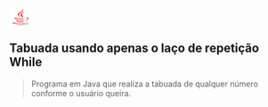 <img align="center" alt="Davi-JAVA" height="30" width="40" src="https://raw.githubusercontent.com/devicons/devicon/master/icons/java/java-plain.svg">

## __Tabuada usando apenas o laço de repetição While__ ##

> Programa em Java que realiza a tabuada de qualquer número conforme o usuário queira.
